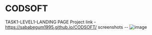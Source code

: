 # CODSOFT
TASK1-LEVEL1-LANDING PAGE
Project link  - https://sababegum1995.github.io/CODSOFT/
screenshots -- ![image](https://github.com/sababegum1995/CODSOFT/assets/144269174/377ad027-6d00-4df1-969a-c234c076178f)
